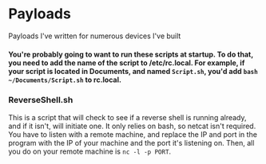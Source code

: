 # Payloads
Payloads I've written for numerous devices I've built

#### You're probably going to want to run these scripts at startup. To do that, you need to add the name of the script to /etc/rc.local. For example, if your script is located in Documents, and named `Script.sh`, you'd add `bash ~/Documents/Script.sh` to rc.local. 

### ReverseShell.sh
This is a script that will check to see if a reverse shell is running already, and if it isn't, will initiate one. It only relies on bash, so netcat isn't required. You have to listen with a remote machine, and replace the IP and port in the program with the IP of your machine and the port it's listening on. Then, all you do on your remote machine is `nc -l -p PORT`. 
